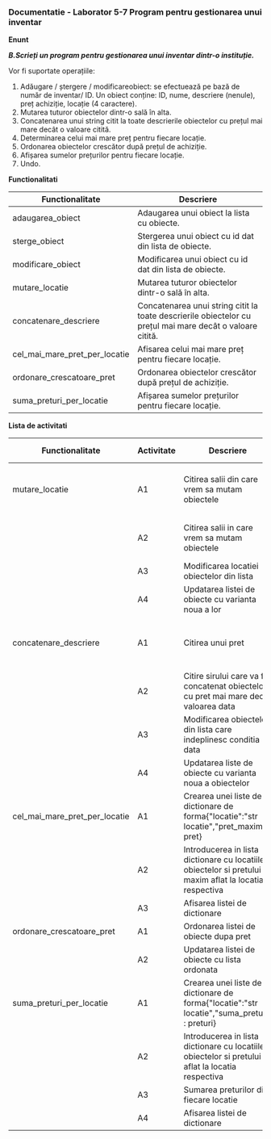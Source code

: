 <h3>Documentatie - Laborator 5-7 Program pentru gestionarea unui inventar </h3>

**Enunt**

  ***B.Scrieți un program pentru gestionarea unui inventar  dintr-o instituție.***

  Vor  fi  suportate operațiile:

  1. Adăugare / ștergere / modificareobiect: se efectuează pe bază de număr de inventar/ ID. Un obiect conține: ID, nume, descriere (nenule), preț achiziție, locație (4 caractere). 
  2. Mutarea tuturor obiectelor dintr-o sală în alta.
  3. Concatenarea unui string citit la toate descrierile obiectelor cu prețul mai mare decât o valoare citită.
  4. Determinarea celui mai mare preț pentru fiecare locație.
  5. Ordonarea obiectelor crescător după prețul de achiziție.
  6. Afișarea sumelor prețurilor pentru fiecare locație.
  7. Undo.

**Functionalitati**

Functionalitate|Descriere
---------------|----------
adaugarea_obiect|Adaugarea unui obiect la lista cu obiecte.
sterge_obiect|Stergerea unui obiect cu id dat din lista de obiecte.
modificare_obiect|Modificarea unui obiect cu id dat din lista de obiecte.
mutare_locatie|Mutarea tuturor obiectelor dintr-o sală în alta.
concatenare_descriere|Concatenarea unui string citit la toate descrierile obiectelor cu prețul mai mare decât o valoare citită.
cel_mai_mare_pret_per_locatie|Afisarea celui mai mare preț pentru fiecare locație.
ordonare_crescatoare_pret|Ordonarea obiectelor crescător după prețul de achiziție.
suma_preturi_per_locatie|Afișarea sumelor prețurilor pentru fiecare locație.


**Lista de activitati**

Functionalitate|Activitate|Descriere|Cazuri de testare
---------------|----------|---------|-----------------
mutare_locatie|A1|Citirea salii din care vrem sa mutam obiectele|E1S2(caz bun)<br>EPrS55(caz care da eroare)
<br>|A2|Citirea salii in care vrem sa mutam obiectele|E2S5(caz bun)<br>ERRs54(caz de eroare)
<br>|A3|Modificarea locatiei obiectelor din lista
<br>|A4|Updatarea listei de obiecte cu varianta noua a lor
concatenare_descriere|A1|Citirea unui pret|1598(caz bun)<br>sad554(caz care da eroare)
<br>|A2|Citire sirului care va fi concatenat obiectelor cu pret mai mare decat valoarea data|"dsdsa"(caz bun)
<br>|A3|Modificarea obiectelor din lista care indeplinesc conditia data
<br>|A4|Updatarea liste de obiecte cu varianta noua a obiectelor
cel_mai_mare_pret_per_locatie|A1|Crearea unei liste de dictionare de forma{"locatie":"str locatie","pret_maxim" : pret}|
<br>|A2|Introducerea in lista dictionare cu locatiile obiectelor si pretului maxim aflat la locatia respectiva|
<br>|A3|Afisarea listei de dictionare|
ordonare_crescatoare_pret|A1|Ordonarea listei de obiecte dupa pret|
<br>|A2|Updatarea listei de obiecte cu lista ordonata|
suma_preturi_per_locatie|A1|Crearea unei liste de dictionare de forma{"locatie":"str locatie","suma_preturi" : preturi}|
<br>|A2|Introducerea in lista dictionare cu locatiile obiectelor si pretului aflat la locatia respectiva|
<br>|A3|Sumarea preturilor din fiecare locatie|
<br>|A4|Afisarea listei de dictionare|


